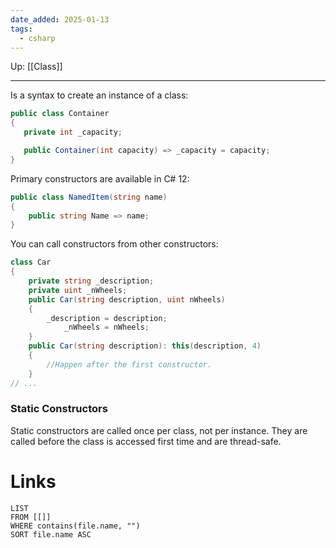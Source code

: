 ```yaml
---
date_added: 2025-01-13
tags:
  - csharp
---
```

Up: [[Class]]
___
 Is a syntax to create an instance of a class:
 
 ```csharp
 public class Container
{
    private int _capacity;

    public Container(int capacity) => _capacity = capacity;
}
 ```

Primary constructors are available in C# 12:
```cs
public class NamedItem(string name)
{
    public string Name => name;
}
```

You can call constructors from other constructors:
```cs
class Car
{
	private string _description;
	private uint _nWheels;
	public Car(string description, uint nWheels)
	{
		_description = description;
			_nWheels = nWheels;
	}
	public Car(string description): this(description, 4)
	{
		//Happen after the first constructor.
	}
// ...
```

### Static Constructors
Static constructors are called once per class, not per instance. They are called before the class is accessed first time and are thread-safe.


# Links
```dataview
LIST
FROM [[]]
WHERE contains(file.name, "")
SORT file.name ASC
```
